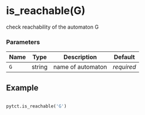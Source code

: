 # is_reachable(G)

check reachability of the automaton G

### Parameters
| Name       | Type    | Description             |  Default   |
|------------|---------|-------------------------|------------|
| `G`        | string  | name of automaton       | *required* |


## Example

```python title="sample 1"

pytct.is_reachable('G')

```
